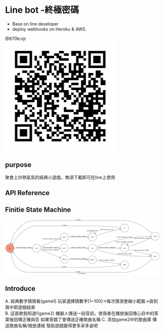 # Line bot -終極密碼
* Base on line developer
* deploy webhooks on Heroku & AWS.

@670krxjr     
![image](https://github.com/f74066357/TOC-Project-2020/blob/master/670krxjr.png)


## purpose
聚會上炒熱氣氛的經典小遊戲，無須下載即可在line上使用

## API Reference


## Finitie State Machine
![image](https://github.com/f74066357/TOC-Project-2020/blob/master/fsm.png)


## Introduce
A.	經典數字猜猜看(game1)
    玩家選擇猜數字[1~100]->每次猜測會縮小範圍->直到猜中即遊戲結束   
B.  這首歌我知道!(game2)
    機器人傳送一段音訊，使用者在播放後回傳心目中的答案後回傳正確與否
    如果答錯了會傳送正確歌曲名稱
C.  添加game2中的歌曲庫
    傳送歌曲名稱/撥放連結 幫助遊戲變得更多采多姿吧